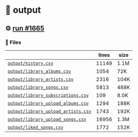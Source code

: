 # 📝  output 

## ⚙️ [run #1665](https://github.com/jwenerd/ytm-dl/actions/runs/9835007246)

### 📁 Files

|                                                                         |lines|size|
|-------------------------------------------------------------------------|-----|----|
|[`output/history.csv` ](output/history.csv)                              |11149|1.1M|
|[`output/library_albums.csv` ](output/library_albums.csv)                |1054 |72K |
|[`output/library_artists.csv` ](output/library_artists.csv)              |2316 |104K|
|[`output/library_songs.csv` ](output/library_songs.csv)                  |5813 |488K|
|[`output/library_subscriptions.csv` ](output/library_subscriptions.csv)  |109  |8.0K|
|[`output/library_upload_albums.csv` ](output/library_upload_albums.csv)  |1294 |188K|
|[`output/library_upload_artists.csv` ](output/library_upload_artists.csv)|1743 |192K|
|[`output/library_upload_songs.csv` ](output/library_upload_songs.csv)    |16956|1.3M|
|[`output/liked_songs.csv` ](output/liked_songs.csv)                      |1772 |152K|
